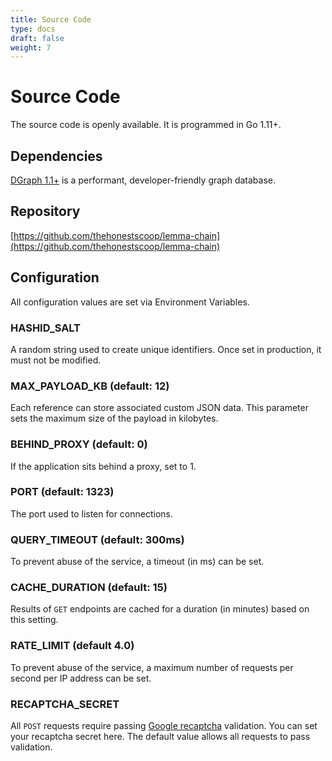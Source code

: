 ```yaml
---
title: Source Code
type: docs
draft: false
weight: 7
---
```


# **Source Code**

The source code is openly available. It is programmed in Go 1.11+.

## **Dependencies**

[DGraph 1.1+](https://github.com/dgraph-io/dgraph) is a performant, developer-friendly graph database.

## **Repository**

[https://github.com/thehonestscoop/lemma-chain](https://github.com/thehonestscoop/lemma-chain)

## **Configuration**

All configuration values are set via Environment Variables.

### HASHID_SALT

A random string used to create unique identifiers. Once set in production, it must not be modified.


### MAX_PAYLOAD_KB (default: 12)

Each reference can store associated custom JSON data. This parameter sets the maximum size of the payload in kilobytes.

### BEHIND_PROXY (default: 0)

If the application sits behind a proxy, set to 1.

### PORT (default: 1323)

The port used to listen for connections.

### QUERY_TIMEOUT (default: 300ms)

To prevent abuse of the service, a timeout (in ms) can be set. 

### CACHE_DURATION (default: 15)

Results of `GET` endpoints are cached for a duration (in minutes) based on this setting.

### RATE_LIMIT (default 4.0)

To prevent abuse of the service, a maximum number of requests per second per IP address can be set.

### RECAPTCHA_SECRET

All `POST` requests require passing [Google recaptcha](https://www.google.com/recaptcha/intro/v3.html) validation. You can set your recaptcha secret here. The default value allows all requests to pass validation.
